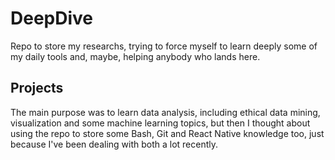 # DeepDive
Repo to store my researchs, trying to force myself to learn deeply some of my daily tools and, maybe, helping anybody who lands here.

## Projects
The main purpose was to learn data analysis, including ethical data mining, visualization and some machine learning topics, but then I thought about using the repo to store some Bash, Git and React Native knowledge too, just because I've been dealing with both a lot recently.

